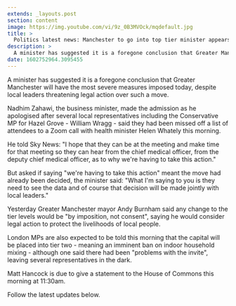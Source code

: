 ```yaml
--- 
extends: _layouts.post 
section: content 
image: https://img.youtube.com/vi/9z_0B3MVOck/mqdefault.jpg 
title: > 
  Politics latest news: Manchester to go into top tier minister appears to confirm, as No 10 scrambles to get local leaders on board 
description: > 
  A minister has suggested it is a foregone conclusion that Greater Manchester will have the most severe measures imposed today, despite local leaders threatening legal action over such a move.Nadhim Zahawi, the business minister, made the admission as he apologised after several local representatives including the Conservative MP for Hazel Grove - William Wragg - said they had been missed off a list of attendees to a Zoom call with health minister Helen Whately this morning.Yesterday Greater Manchester mayor Andy Burnham said any change to the tier levels would be "by imposition, not consent", saying he would consider legal action to protect the livelihoods of local people.Matt Hancock is due to give a statement to the House of Commons this morning at 11:30am.Follow the latest updates below. 
date: 1602752964.3095455 
--- 
```

A minister has suggested it is a foregone conclusion that Greater Manchester will have the most severe measures imposed today, despite local leaders threatening legal action over such a move.

Nadhim Zahawi, the business minister, made the admission as he apologised after several local representatives including the Conservative MP for Hazel Grove - William Wragg - said they had been missed off a list of attendees to a Zoom call with health minister Helen Whately this morning.

He told Sky News: "I hope that they can be at the meeting and make time for that meeting so they can hear from the chief medical officer, from the deputy chief medical officer, as to why we're having to take this action."

But asked if saying "we're having to take this action" meant the move had already been decided, the minister said: "What I'm saying to you is they need to see the data and of course that decision will be made jointly with local leaders."

Yesterday Greater Manchester mayor Andy Burnham said any change to the tier levels would be "by imposition, not consent", saying he would consider legal action to protect the livelihoods of local people.

London MPs are also expected to be told this morning that the capital will be placed into tier two - meaning an imminent ban on indoor household mixing - although one said there had been "problems with the invite", leaving several representatives in the dark.

Matt Hancock is due to give a statement to the House of Commons this morning at 11:30am.

Follow the latest updates below.